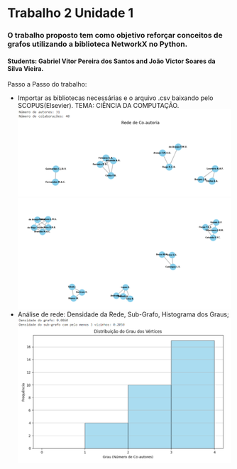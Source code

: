 # Trabalho 2 Unidade 1
### O trabalho proposto tem como objetivo reforçar conceitos de grafos utilizando a biblioteca NetworkX no Python.

#### Students: Gabriel Vitor Pereira dos Santos and João Victor Soares da Silva Vieira.

Passo a Passo do trabalho:

* Importar as bibliotecas necessárias e o arquivo .csv baixando pelo SCOPUS(Elsevier). TEMA: CIÊNCIA DA COMPUTAÇÃO.
![Local Image](./images/image1.png)
![Local Image](./images/image2.png)
*  Análise de rede: Densidade da Rede, Sub-Grafo, Histograma dos Graus;
![Local Image](./images/image3.png)
